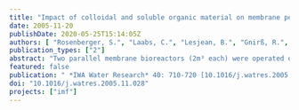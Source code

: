 ```yaml
---
title: "Impact of colloidal and soluble organic material on membrane performance in membrane bioreactors for municipal waste water treatment"
date: 2005-11-20
publishDate: 2020-05-25T15:14:05Z
authors: [ "Rosenberger, S.", "Laabs, C.", "Lesjean, B.", "Gnirß, R.", "Amy, G.", "Jekel, M.", "Schrotter, J.-C." ]
publication_types: ["2"]
abstract: "Two parallel membrane bioreactors (2m³ each) were operated over a period of 2 years. Both pilots were optimised for nitrification, denitrification, and enhanced biological phosphorous elimination, treating identical municipal waste water under comparable operating conditions. The only constructional difference between the pilots was the position of the denitrification zone (pre-denitrification in pilot 1 and post-denitrification in pilot 2). Despite identical modules and conditions, the two MBRs showed different permeabilities and fouling rates. The differences were not related to the denitrification scheme. In order to find an explanation for the different membrane performances, a one-year investigation was initiated and the membrane performance as well as the operating regime and characteristics of the activated sludge were closely studied. MLSS concentrations, solid retention time, loading rates, and filtration flux were found not to be responsible for the different performance of the submerged modules. These parameters were kept identical in the two pilot plants. Instead, the non-settable fraction of the sludges (soluble and colloidal material, i.e. polysaccharides, proteins and organic colloids) was found to impact fouling and to cause the difference in membrane performance between the two MBR. This fraction was analysed by spectrophotometric and size exclusion chromatography (SEC) methods. In a second step, the origin of these substances was investigated. The results point to microbiologically produced substances such as extracellular polymeric substances (EPS) or soluble microbial product."
featured: false
publication: " *IWA Water Research* 40: 710-720 [10.1016/j.watres.2005.11.028](https://doi.org/10.1016/j.watres.2005.11.028)"
doi: "10.1016/j.watres.2005.11.028"
projects: ["imf"]
---
```


